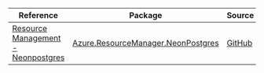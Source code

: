 | Reference | Package | Source |
|---|---|---|
|[Resource Management - Neonpostgres](resourcemanager.neonpostgres-readme.md)|[Azure.ResourceManager.NeonPostgres](https://www.nuget.org/packages/Azure.ResourceManager.NeonPostgres)|[GitHub](https://github.com/Azure/azure-sdk-for-net/blob/main/sdk/neonpostgres/Azure.ResourceManager.NeonPostgres)|
